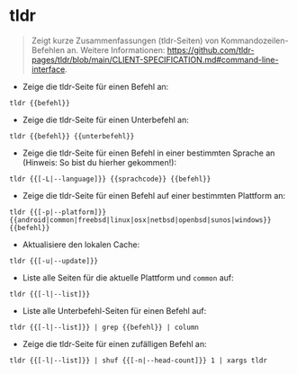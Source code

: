 # tldr

> Zeigt kurze Zusammenfassungen (tldr-Seiten) von Kommandozeilen-Befehlen an.
> Weitere Informationen: <https://github.com/tldr-pages/tldr/blob/main/CLIENT-SPECIFICATION.md#command-line-interface>.

- Zeige die tldr-Seite für einen Befehl an:

`tldr {{befehl}}`

- Zeige die tldr-Seite für einen Unterbefehl an:

`tldr {{befehl}} {{unterbefehl}}`

- Zeige die tldr-Seite für einen Befehl in einer bestimmten Sprache an (Hinweis: So bist du hierher gekommen!):

`tldr {{[-L|--language]}} {{sprachcode}} {{befehl}}`

- Zeige die tldr-Seite für einen Befehl auf einer bestimmten Plattform an:

`tldr {{[-p|--platform]}} {{android|common|freebsd|linux|osx|netbsd|openbsd|sunos|windows}} {{befehl}}`

- Aktualisiere den lokalen Cache:

`tldr {{[-u|--update]}}`

- Liste alle Seiten für die aktuelle Plattform und `common` auf:

`tldr {{[-l|--list]}}`

- Liste alle Unterbefehl-Seiten für einen Befehl auf:

`tldr {{[-l|--list]}} | grep {{befehl}} | column`

- Zeige die tldr-Seite für einen zufälligen Befehl an:

`tldr {{[-l|--list]}} | shuf {{[-n|--head-count]}} 1 | xargs tldr`
